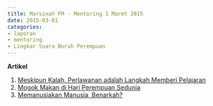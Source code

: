 ```yaml
---
title: Marsinah FM - Mentoring 1 Maret 2015
date: 2015-03-01
categories:
- laporan
- mentoring
- Lingkar Suara Buruh Perempuan
---
```


**Artikel**

1. [Meskipun Kalah, Perlawanan adalah Langkah Memberi Pelajaran](http://ciptamedia.org/meskipun-kalah-perlawanan-adalah-langkah-memberi-pelajaran/)
2. [Mogok Makan di Hari Perempuan Sedunia](http://ciptamedia.org/mogok-makan-di-hari-perempuan-sedunia/)
3. [Memanusiakan Manusia, Benarkah?](http://ciptamedia.org/memanusiakan-manusia-benarkah/)
